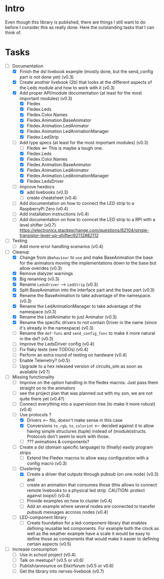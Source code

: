# Intro
Even though this library is published, there are things I still want to do before I consider this as really done. Here the outstanding tasks that I can think of.

# Tasks
- [ ] Documentation
  - [x] Finish the dsl livebook example (mostly done, but the send_config part is not done yet) (v0.3)
  - [x] Create another livebook (2b) that looks at the different aspects of the Leds module and how to work with it (v0.3)
  - [x] Add proper API/module documentation (at least for the most important modules) (v0.3)
    - [x] Fledex
    - [x] Fledex.Leds
    - [x] Fledex.Color.Names
    - [x] Fledex.Animation.BaseAnimator
    - [x] Fledex.Animation.LedAnimator
    - [x] Fledex.Animation.LedAnimationManager
    - [x] Fledex.LedStrip
  - [ ] Add type specs (at least for the most important modules) (v0.3)
    - [ ] Fledex <== This is maybe a tough one.
    - [x] Fledex.Leds
    - [x] Fledex.Color.Names
    - [x] Fledex.Animation.BaseAnimator
    - [x] Fledex.Animation.LedAnimator
    - [x] Fledex.Animation.LedAnimationManager
    - [x] Fledex.LedsDriver
  - [ ] Improve hexdocs
    - [x] add livebooks (v0.3)
    - [ ] create cheatsheet (v0.4)
  - [ ] Add documentation on how to connect the LED strip to a RaspberryPi Zero (v0.4) 
  - [ ] Add installation instructions (v0.4)
  - [ ] Add documentation on how to conncet the LED strip to a RPI with a level shifter (v0.7)
        https://electronics.stackexchange.com/questions/82104/single-transistor-level-up-shifter/82112#82112
- [ ] Testing
  - [ ] Add more error handling scenarios (v0.4)
- [ ] Cleanup
  - [x] Change from `@behaviour` to `use` and make BaseAnimation the base for the animators
        moving the implementations down to the base but allow overides (v0.3)
  - [x] Remove dialyzer warnings
  - [x] Big renaming (v0.3)
  - [x] Rename `LedsDriver` --> `LedStrip` (v0.3)
  - [x] Split BaseAnimation into the interface part and the base part (v0.3)
  - [x] Rename the BaseAnimation to take advantage of the namespace. (v0.3)
  - [x] Rename the LedAnimationManager to take advantage of the namespace (v0.3)
  - [x] Rename the LedAnimator to just Animator (v0.3)
  - [x] Rename the specific drivers to not contain Driver in the name (since it's already in the namespace) (v0.3)
  - [ ] Rename the `def-func` and `send_config_func` to make it more natural in the dsl? (v0.3)
  - [ ] Improve the LedsDriver config (v0.4)
  - [ ] Fix flaky tests (see TODOs) (v0.4)
  - [ ] Perform an extra round of testing on hardware (v0.4)
  - [ ] Enable Telemetry? (v0.5)
  - [ ] Upgrade to a hex released version of circuits_sim as soon as available (v0.?)
- [ ] Missing functionality
  - [ ] Improve on the option handling in the fledex macros. Just pass them straight on to the animators
  - [ ] see the project plan that was planned out with my son, we are not quite there yet (v0.4?)
  - [ ] Connect everything into a supervision tree (to make it more robust) (v0.4)
  - [ ] Use protocols ?
    - [x] Drivers <-- No, doesn't make sense in this case
    - [x] Conversions `to_rgb`, `to_colorint` <-- decided against it to allow having simple structures (tuple) instead of (module)structs. Protocols don't seem to work with those.
    - [ ] ??? animations & components?
  - [ ] Create a dsl (domain specific language) to (finally) easily program strips
    - [ ] Extend the Fledex macros to allow easy configuration with a config macro (v0.3)
  - [ ] Clustering
    - [x] Create a driver that outputs through pubsub (on one node) (v0.3) and 
    - [ ] create an animation that consumes those (this allows to connect remote livebooks to a physical led strip. CAUTION: protect against loops!) (v0.4)
    - [ ] Provide examples on how to cluster (v0.4)
    - [ ] Add an example where several nodes are connected to transfer pubsub messages accross nodes (v0.4)
  - [ ] LED-component library
    - [ ] Create foundation for a led-component-library that enables defining reusable led components. For example both the clock as well as the weather example have a scale it would be easy to define those as components that would make it easier to defining certain aspects (v0.5)
- [ ] Increase consumption
  - [ ] Use in school project (v0.4)
  - [ ] Talk on meetups? (v0.5 or v0.6)
  - [ ] Publish/announce on Elixirforum (v0.5 or v0.6)
  - [ ] Get the library into nerves-livebook (v0.7)
